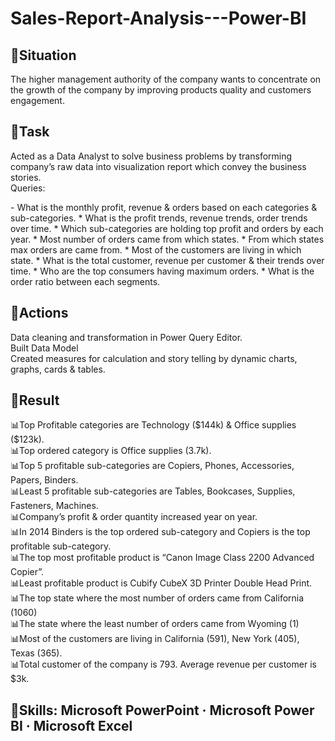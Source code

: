 # Sales-Report-Analysis---Power-BI

## 📌Situation
The higher management authority of the company wants to concentrate on the growth of the company by improving products quality and customers engagement.
## 📌Task
<p>Acted as a Data Analyst to solve business problems by transforming company’s raw data into visualization report which convey the business stories.
<br>Queries:</p>
- What is the monthly profit, revenue & orders based on each categories & sub-categories.
* What is the profit trends, revenue trends, order trends over time.
* Which sub-categories are holding top profit and orders by each year.
* Most number of orders came from which states.
* From which states max orders are came from.
* Most of the customers are living in which state.
* What is the total customer, revenue per customer & their trends over time.
* Who are the top consumers having maximum orders.
* What is the order ratio between each segments.

## 📌Actions
<p>Data cleaning and transformation in Power Query Editor.
<br>Built Data Model
<br>Created measures for calculation and story telling by dynamic charts, graphs, cards & tables.</p>
  
## 📌Result
<p>📊Top Profitable categories are Technology ($144k) & Office supplies ($123k).
<br>📊Top ordered category is Office supplies (3.7k).
<br>📊Top 5 profitable sub-categories are Copiers, Phones, Accessories, Papers, Binders.
<br>📊Least 5 profitable sub-categories are Tables, Bookcases, Supplies, Fasteners, Machines.
<br>📊Company’s profit & order quantity increased year on year.
<br>📊In 2014 Binders is the top ordered sub-category and Copiers is the top profitable sub-category.
<br>📊The top most profitable product is “Canon Image Class 2200 Advanced Copier”. 
<br>📊Least profitable product is Cubify CubeX 3D Printer Double Head Print.
<br>📊The top state where the most number of orders came from California (1060)
<br>📊The state where the least number of orders came from Wyoming (1)
<br>📊Most of the customers are living in California (591), New York (405), Texas (365).
<br>📊Total customer of the company is 793. Average revenue per customer is $3k.</p>

## 📌Skills: Microsoft PowerPoint · Microsoft Power BI · Microsoft Excel
